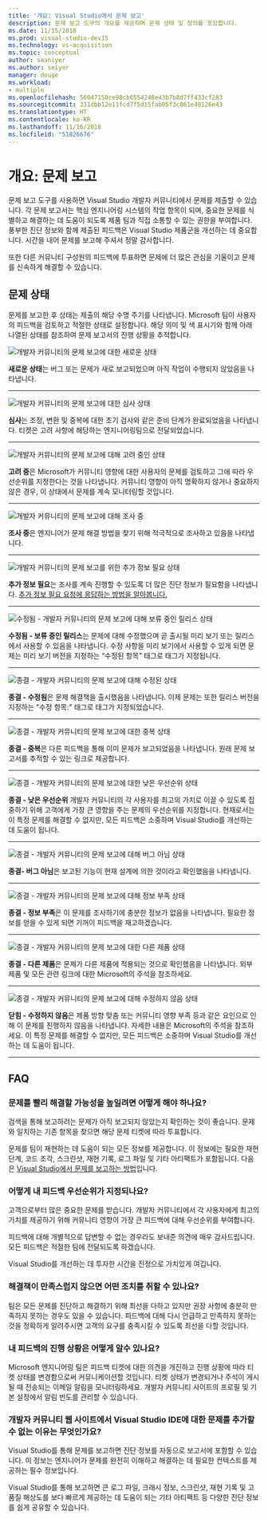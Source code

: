```yaml
---
title: '개요: Visual Studio에서 문제 보고'
description: 문제 보고 도구의 개요를 제공하며 문제 상태 및 정의를 포함합니다.
ms.date: 11/15/2018
ms.prod: visual-studio-dev15
ms.technology: vs-acquisition
ms.topic: conceptual
author: seaniyer
ms.author: seiyer
manager: douge
ms.workload:
- multiple
ms.openlocfilehash: 56047150ce98cb6554248e43b7b8d7ff433cf283
ms.sourcegitcommit: 331dbb12e11fcd7f5d15fab05f3c861e48126e43
ms.translationtype: HT
ms.contentlocale: ko-KR
ms.lasthandoff: 11/16/2018
ms.locfileid: "51826676"
---
```

# <a name="overview-report-a-problem"></a>개요: 문제 보고

문제 보고 도구를 사용하면 Visual Studio 개발자 커뮤니티에서 문제를 제출할 수 있습니다. 각 문제 보고서는 핵심 엔지니어링 시스템의 작업 항목이 되며, 중요한 문제를 식별하고 해결하는 데 도움이 되도록 제품 팀과 직접 소통할 수 있는 권한을 부여합니다. 풍부한 진단 정보와 함께 제출된 피드백은 Visual Studio 제품군을 개선하는 데 중요합니다. 시간을 내어 문제를 보고해 주셔서 정말 감사합니다.

또한 다른 커뮤니티 구성원의 피드백에 투표하면 문제에 더 많은 관심을 기울이고 문제를 신속하게 해결할 수 있습니다.

## <a name="problem-status"></a>문제 상태

문제를 보고한 후 상태는 제출의 해당 수명 주기를 나타냅니다. Microsoft 팀이 사용자의 피드백을 검토하고 적절한 상태로 설정합니다.  해당 의미 및 색 표시기와 함께 아래 나열된 상태를 참조하여 문제 보고서의 진행 상황을 추적합니다.

![개발자 커뮤니티의 문제 보고에 대한 새로운 상태](../ide/media/ProblemStates/New.jpg)

**새로운 상태**는 버그 또는 문제가 새로 보고되었으며 아직 작업이 수행되지 않았음을 나타냅니다.

- - -

![개발자 커뮤니티의 문제 보고에 대한 심사 상태](../ide/media/ProblemStates/Triaged.jpg)

**심사**는 조정, 변환 및 중복에 대한 초기 검사와 같은 준비 단계가 완료되었음을 나타냅니다. 티켓은 고려 사항에 해당하는 엔지니어링팀으로 전달되었습니다.

- - -

![개발자 커뮤니티의 문제 보고에 대해 고려 중인 상태](../ide/media/ProblemStates/UnderConsideration.jpg)

**고려 중**은 Microsoft가 커뮤니티 영향에 대한 사용자의 문제를 검토하고 그에 따라 우선순위를 지정한다는 것을 나타냅니다. 커뮤니티 영향이 아직 명확하지 않거나 중요하지 않은 경우, 이 상태에서 문제를 계속 모니터링할 것입니다.

- - -

![개발자 커뮤니티의 문제 보고에 대해 조사 중](../ide/media/ProblemStates/UnderInvestigation.jpg)

**조사 중**은 엔지니어가 문제 해결 방법을 찾기 위해 적극적으로 조사하고 있음을 나타냅니다.

- - -

![개발자 커뮤니티의 문제 보고를 위한 추가 정보 필요 상태](../ide/media/ProblemStates/NeedMoreInfo.jpg)

**추가 정보 필요**는 조사를 계속 진행할 수 있도록 더 많은 진단 정보가 필요함을 나타냅니다.  [추가 정보 필요 요청에 응답하는 방법을 알아봅니다.](./how-to-report-a-problem-with-visual-studio-2017.md#when-further-information-is-needed-need-more-info)

- - -

![수정됨 - 개발자 커뮤니티의 문제 보고에 대해 보류 중인 릴리스 상태](../ide/media/ProblemStates/FixedPendingRelease.jpg)

**수정됨 - 보류 중인 릴리스**는 문제에 대해 수정했으며 곧 출시될 미리 보기 또는 릴리스에서 사용할 수 있음을 나타냅니다.  수정 사항을 미리 보기에서 사용할 수 있게 되면 문제는 미리 보기 버전을 지정하는 “수정된 항목” 태그로 태그가 지정됩니다.

- - -

![종결 - 개발자 커뮤니티의 문제 보고에 대해 수정된 상태](../ide/media/ProblemStates/ClosedFixed.jpg) 

**종결 - 수정됨**은 문제 해결책을 출시했음을 나타냅니다. 이제 문제는 또한 릴리스 버전을 지정하는 "수정 항목:" 태그로 태그가 지정되었습니다.

- - -

![종결 - 개발자 커뮤니티의 문제 보고에 대한 중복 상태](../ide/media/ProblemStates/ClosedDuplicate.jpg)

**종결 - 중복**은 다른 피드백을 통해 이미 문제가 보고되었음을 나타냅니다. 원래 문제 보고서를 추적할 수 있는 링크로 제공합니다.

- - -

![종결 - 개발자 커뮤니티의 문제 보고에 대한 낮은 우선순위 상태](../ide/media/ProblemStates/ClosedLowerPriority.jpg)

**종결 - 낮은 우선순위** 개발자 커뮤니티의 각 사용자를 최고의 가치로 이끌 수 있도록 집중하기 위해 고객에게 가장 큰 영향을 주는 문제의 우선순위를 지정합니다. 현재로서는 이 특정 문제를 해결할 수 없지만, 모든 피드백은 소중하며 Visual Studio를 개선하는 데 도움이 됩니다.

- - -

![종결 - 개발자 커뮤니티의 문제 보고에 대해 버그 아님 상태](../ide/media/ProblemStates/ClosedNotaBug.jpg)

**종결- 버그 아님**은 보고된 기능이 현재 설계에 의한 것이라고 확인했음을 나타냅니다.

- - -

![종결 - 개발자 커뮤니티의 문제 보고에 대해 정보 부족 상태](../ide/media/ProblemStates/ClosedNotEnoughInfo.jpg)

**종결 - 정보 부족**은 이 문제를 조사하기에 충분한 정보가 없음을 나타냅니다. 필요한 정보를 얻을 수 있게 되면 기꺼이 피드백을 재고하겠습니다.

- - -

![종결 - 개발자 커뮤니티의 문제 보고에 대한 다른 제품 상태](../ide/media/ProblemStates/ClosedOtherProduct.jpg)

**종결 - 다른 제품**은 문제가 다른 제품에 적용되는 것으로 확인했음을 나타냅니다. 외부 제품 및 모든 관련 링크에 대한 Microsoft의 주석을 참조하세요.

- - -

![종결 - 개발자 커뮤니티의 문제 보고에 대해 수정하지 않음 상태](../ide/media/ProblemStates/ClosedWontFix.jpg)

**닫힘 - 수정하지 않음**은 제품 방향 맞춤 또는 커뮤니티 영향 부족 등과 같은 요인으로 인해 이 문제를 진행하지 않음을 나타냅니다. 자세한 내용은 Microsoft의 주석을 참조하세요.  이 특정 문제를 해결할 수 없지만, 모든 피드백은 소중하며 Visual Studio를 개선하는 데 도움이 됩니다.

- - -

## <a name="faq"></a>FAQ

### <a name="how-can-i-increase-the-chance-of-my-problem-getting-resolved-quickly"></a>문제를 빨리 해결할 가능성을 높일려면 어떻게 해야 하나요?

검색을 통해 보고하려는 문제가 아직 보고되지 않았는지 확인하는 것이 좋습니다. 문제와 일치하는 기존 항목을 찾으면 해당 문제 티켓에 따라 투표합니다.

 문제를 팀이 재현하는 데 도움이 되는 모든 정보를 제공합니다.  이 정보에는 필요한 재현 단계, 코드 조각, 스크린샷, 재현 기록, 로그 파일 및 기타 아티팩트가 포함됩니다.  다음은 [Visual Studio에서 문제를 보고하는 방법](./how-to-report-a-problem-with-visual-studio-2017.md)입니다.

### <a name="how-is-my-feedback-prioritized"></a>어떻게 내 피드백 우선순위가 지정되나요?

고객으로부터 많은 중요한 문제를 받습니다. 개발자 커뮤니티에서 각 사용자에게 최고의 가치를 제공하기 위해 커뮤니티 영향이 가장 큰 피드백에 대해 우선순위를 부여합니다.

피드백에 대해 개별적으로 답변할 수 없는 경우라도 보내준 의견에 매우 감사드립니다. 모든 피드백은 적절한 팀에 전달되도록 하겠습니다.

Visual Studio를 개선하는 데 투자한 시간을 진정으로 가치있게 여깁니다.

### <a name="what-actions-can-i-take-if-im-not-satisfied-with-the-resolution"></a>해결책이 만족스럽지 않으면 어떤 조치를 취할 수 있나요?

팀은 모든 문제를 진단하고 해결하기 위해 최선을 다하고 있지만 권장 사항에 충분히 만족하지 못하는 경우도 있을 수 있습니다. 피드백에 대해 다시 언급하고 만족하지 못하는 것을 정확하게 알려주시면 고객의 요구를 충족시킬 수 있도록 최선을 다할 것입니다.

### <a name="how-will-i-get-notified-of-progress-on-my-feedback"></a>내 피드백의 진행 상황은 어떻게 알수 있나요?

Microsoft 엔지니어링 팀은 피드백 티켓에 대한 의견을 개진하고 진행 상황에 따라 티켓 상태를 변경함으로써 커뮤니케이션할 것입니다. 티켓 상태가 변경되거나 주석이 게시될 때 전송되는 이메일 알림을 모니터링하세요.  개발자 커뮤니티 사이트의 프로필 및 기본 설정에서 알림 빈도를 관리할 수 있습니다.

### <a name="why-cant-i-add-a-problem-for-visual-studio-ide-on-the-developer-community-website"></a>개발자 커뮤니티 웹 사이트에서 Visual Studio IDE에 대한 문제를 추가할 수 없는 이유는 무엇인가요?

Visual Studio를 통해 문제를 보고하면 진단 정보를 자동으로 보고서에 포함할 수 있습니다. 이 정보는 엔지니어가 문제를 완전히 이해하고 해결하는 데 필요한 컨텍스트를 제공하는 필수 정보입니다.

Visual Studio를 통해 보고하면 큰 로그 파일, 크래시 정보, 스크린샷, 재현 기록 및 고품질 해상도를 보다 빠르게 제공하는 데 도움이 되는 기타 아티팩트 등 다양한 진단 정보를 쉽게 공유할 수 있습니다.